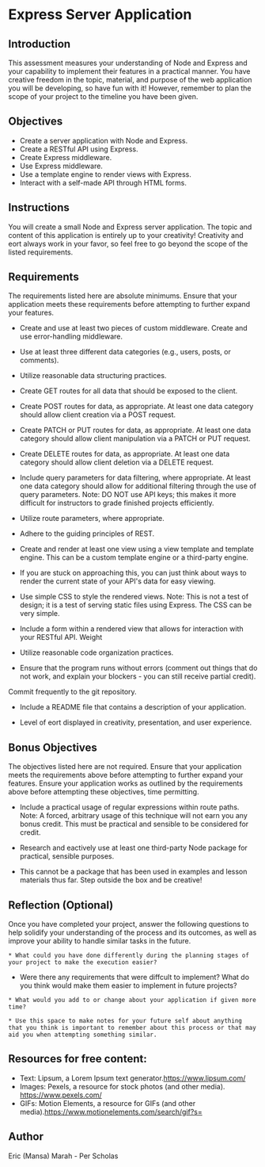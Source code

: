 # Express Server Application

## Introduction
This assessment measures your understanding of Node and Express and your capability to implement their features in a practical manner. You have creative freedom in the topic, material, and purpose of the web application you will be developing, so have fun with it! However, remember to plan the scope of your project to the timeline you have been given.

## Objectives
* Create a server application with Node and Express. 
* Create a RESTful API using Express.
* Create Express middleware.
* Use Express middleware.
* Use a template engine to render views with Express. 
* Interact with a self-made API through HTML forms.

## Instructions
You will create a small Node and Express server application. The topic and content of this application is entirely up to your creativity!
Creativity and e ort always work in your favor, so feel free to go beyond the scope of the listed requirements.

## Requirements
The requirements listed here are absolute minimums. Ensure that your application meets these requirements before attempting to further expand your features.

* Create and use at least two pieces of custom middleware.
Create and use error-handling middleware.

* Use at least three different data categories (e.g., users, posts, or comments).

* Utilize reasonable data structuring practices.

* Create GET routes for all data that should be exposed to the client.

* Create POST routes for data, as appropriate. At least one data category should allow client creation via a POST request.

* Create PATCH or PUT routes for data, as appropriate. At least one data category should allow client manipulation via a PATCH or PUT request.

* Create DELETE routes for data, as appropriate. At least one data category should allow client deletion via a DELETE request.

* Include query parameters for data filtering, where appropriate. At least one data category should allow for additional filtering through the use of query parameters.
Note: DO NOT use API keys; this makes it more difficult for instructors to grade finished projects efficiently.

* Utilize route parameters, where appropriate.
 
* Adhere to the guiding principles of REST.

* Create and render at least one view using a view template and template engine. This can be a custom template engine or a third-party engine.

* If you are stuck on approaching this, you can just think about ways to render the current state of your API's data for easy viewing.

* Use simple CSS to style the rendered views.
Note: This is not a test of design; it is a test of serving static files using Express. The CSS can be very simple.

* Include a form within a rendered view that allows for interaction with your RESTful API.
Weight

* Utilize reasonable code organization practices.

* Ensure that the program runs without errors (comment out things that do not work, and explain your blockers - you can still receive partial credit).

Commit frequently to the git repository.
* Include a README file that contains a description of your application.

* Level of e ort displayed in creativity, presentation, and user experience.

## Bonus Objectives
The objectives listed here are not required. Ensure that your application meets the requirements above before attempting to further expand your features.
Ensure your application works as outlined by the requirements above before attempting these objectives, time permitting.

* Include a practical usage of regular expressions within route paths.
Note: A forced, arbitrary usage of this technique will not earn you any bonus credit. This must be practical and sensible to be considered for credit.

* Research and e actively use at least one third-party Node package for practical, sensible purposes.

* This cannot be a package that has been used in examples and lesson materials thus far. Step outside the box and be creative!

## Reflection (Optional)
Once you have completed your project, answer the following questions to help solidify your understanding of the process and its outcomes, as well as improve your ability to handle similar tasks in the future.

    * What could you have done di fferently during the planning stages of your project to make the execution easier?
       
   * Were there any requirements that were di ffcult to implement? What do you think would make them easier to implement in future projects?

    * What would you add to or change about your application if given more time?

    * Use this space to make notes for your future self about anything that you think is important to remember about this process or that may aid you when attempting something similar.

## Resources for free content:
* Text: Lipsum, a Lorem Ipsum text generator.https://www.lipsum.com/
* Images: Pexels, a resource for stock photos (and other media). https://www.pexels.com/
* GIFs: Motion Elements, a resource for GIFs (and other media).https://www.motionelements.com/search/gif?s=


## Author
Eric (Mansa) Marah - Per Scholas
